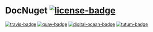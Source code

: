 # DocNuget [![license-badge][]][license]
[![travis-badge][]][travis] [![quay-badge][]][quay] [![digital-ocean-badge][]][digital-ocean] [![tutum-badge][]][tutum]

[tutum-badge]: https://img.shields.io/badge/deployed-tutum-0096e5.svg?style=flat-square
[tutum]: https://www.tutum.co
[digital-ocean-badge]: https://img.shields.io/badge/hosted-DigitalOcean-288feb.svg?style=flat-square
[digital-ocean]: https://www.digitalocean.com/?refcode=9ca7f1304206
[quay-badge]: https://img.shields.io/badge/container-quay-2277ad.svg?style=flat-square
[quay]: https://quay.io/repository/nemo157/docnuget
[travis-badge]: https://img.shields.io/travis/Nemo157/DocNuget/master.svg?style=flat-square
[travis]: https://travis-ci.org/Nemo157/DocNuget
[license-badge]: https://img.shields.io/badge/license-MIT-lightgray.svg?style=flat-square
[license]: https://github.com/Nemo157/DocNuget/blob/master/LICENSE
